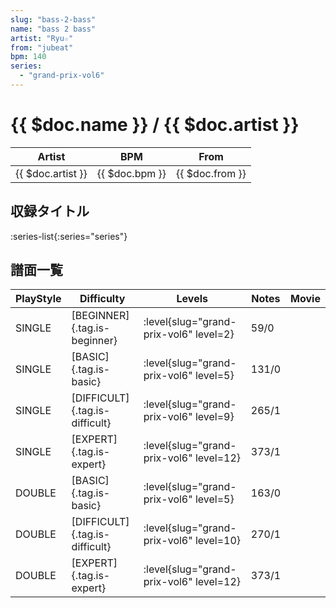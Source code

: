 ```yaml
---
slug: "bass-2-bass"
name: "bass 2 bass"
artist: "Ryu☆"
from: "jubeat"
bpm: 140
series:
  - "grand-prix-vol6"
---
```


# {{ $doc.name }} / {{ $doc.artist }}

|Artist|BPM|From|
|------|---|----|
|{{ $doc.artist }}|{{ $doc.bpm }}|{{ $doc.from }}|

## 収録タイトル

:series-list{:series="series"}

## 譜面一覧

|PlayStyle|Difficulty|Levels|Notes|Movie|
|---------|----------|------|-----|-----|
|SINGLE|[BEGINNER]{.tag.is-beginner}|<div class="field is-grouped is-grouped-multiline"> :level{slug="grand-prix-vol6" level=2}</div>|59/0||
|SINGLE|[BASIC]{.tag.is-basic}|<div class="field is-grouped is-grouped-multiline"> :level{slug="grand-prix-vol6" level=5}</div>|131/0||
|SINGLE|[DIFFICULT]{.tag.is-difficult}|<div class="field is-grouped is-grouped-multiline"> :level{slug="grand-prix-vol6" level=9}</div>|265/1||
|SINGLE|[EXPERT]{.tag.is-expert}|<div class="field is-grouped is-grouped-multiline"> :level{slug="grand-prix-vol6" level=12}</div>|373/1||
|DOUBLE|[BASIC]{.tag.is-basic}|<div class="field is-grouped is-grouped-multiline"> :level{slug="grand-prix-vol6" level=5}</div>|163/0||
|DOUBLE|[DIFFICULT]{.tag.is-difficult}|<div class="field is-grouped is-grouped-multiline"> :level{slug="grand-prix-vol6" level=10}</div>|270/1||
|DOUBLE|[EXPERT]{.tag.is-expert}|<div class="field is-grouped is-grouped-multiline"> :level{slug="grand-prix-vol6" level=12}</div>|373/1||
